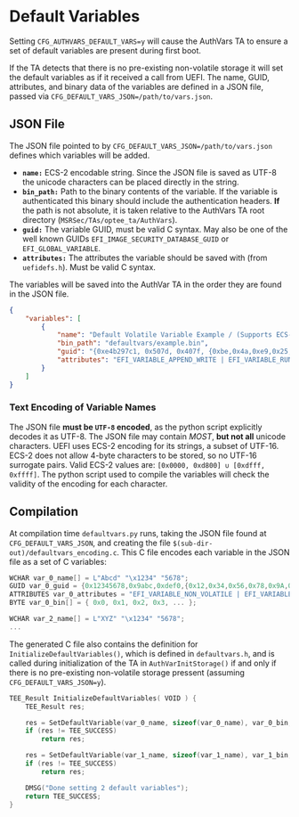 # Default Variables

Setting `CFG_AUTHVARS_DEFAULT_VARS=y` will cause the AuthVars TA to ensure a set of default variables are present during first boot.

If the TA detects that there is no pre-existing non-volatile storage it will set the default variables as if it received a call from UEFI. The name, GUID, attributes, and binary data of the variables are defined in a JSON file, passed via `CFG_DEFAULT_VARS_JSON=/path/to/vars.json`.

## JSON File
The JSON file pointed to by `CFG_DEFAULT_VARS_JSON=/path/to/vars.json` defines which variables will be added.

* **`name:`** ECS-2 encodable string. Since the JSON file is saved as UTF-8 the unicode characters can be placed directly in the string.
* **`bin_path:`** Path to the binary contents of the variable. If the variable is authenticated this binary should include the authentication headers. **If** the path is not absolute, it is taken relative to the AuthVars TA root directory (`MSRSec/TAs/optee_ta/AuthVars`).
* **`guid:`** The variable GUID, must be valid C syntax. May also be one of the well known GUIDs `EFI_IMAGE_SECURITY_DATABASE_GUID` or `EFI_GLOBAL_VARIABLE`.
* **`attributes:`** The attributes the variable should be saved with (from `uefidefs.h`). Must be valid C syntax.

The variables will be saved into the AuthVar TA in the order they are found in the JSON file.

```json
{
    "variables": [
        {
            "name": "Default Volatile Variable Example / (Supports ECS-2 characters ✍)",
            "bin_path": "defaultvars/example.bin",
            "guid": "{0xe4b297c1, 0x507d, 0x407f, {0xbe,0x4a,0xe9,0x25,0x68,0x69,0x25,0x14}}",
            "attributes": "EFI_VARIABLE_APPEND_WRITE | EFI_VARIABLE_RUNTIME_ACCESS | EFI_VARIABLE_BOOTSERVICE_ACCESS"
        }
    ]
}
```

### Text Encoding of Variable Names
The JSON file **must be `UTF-8` encoded**, as the python script explicitly decodes it as UTF-8. The JSON file may contain *MOST*, **but not all** unicode characters. UEFI uses ECS-2 encoding for its strings, a subset of UTF-16. ECS-2 does not allow 4-byte characters to be stored, so no UTF-16 surrogate pairs. Valid ECS-2 values are: `[0x0000, 0xd800] ∪ [0xdfff, 0xffff]`. The python script used to compile the variables will check the validity of the encoding for each character.


## Compilation
At compilation time `defaultvars.py` runs, taking the JSON file found at `CFG_DEFAULT_VARS_JSON`, and creating the file `$(sub-dir-out)/defaultvars_encoding.c`. This C file encodes each variable in the JSON file as a set of C variables:
```c
WCHAR var_0_name[] = L"Abcd" "\x1234" "5678";
GUID var_0_guid = {0x12345678,0x9abc,0xdef0,{0x12,0x34,0x56,0x78,0x9A,0xBC,0xDE,0xF0}};
ATTRIBUTES var_0_attributes = "EFI_VARIABLE_NON_VOLATILE | EFI_VARIABLE_RUNTIME_ACCESS | EFI_VARIABLE_BOOTSERVICE_ACCESS";
BYTE var_0_bin[] = { 0x0, 0x1, 0x2, 0x3, ... };

WCHAR var_2_name[] = L"XYZ" "\x1234" "5678";
...
```

The generated C file also contains the definition for `InitializeDefaultVariables()`, which is defined in `defaultvars.h`, and is called during initialization of the TA in `AuthVarInitStorage()` if and only if there is no pre-existing non-volatile storage pressent (assuming `CFG_DEFAULT_VARS_JSON=y`).

```c
TEE_Result InitializeDefaultVariables( VOID ) {
    TEE_Result res;

    res = SetDefaultVariable(var_0_name, sizeof(var_0_name), var_0_bin, sizeof(var_0_bin), var_0_guid, var_0_attributes);
    if (res != TEE_SUCCESS)
        return res;

    res = SetDefaultVariable(var_1_name, sizeof(var_1_name), var_1_bin, sizeof(var_1_bin), var_1_guid, var_1_attributes);
    if (res != TEE_SUCCESS)
        return res;

    DMSG("Done setting 2 default variables");
    return TEE_SUCCESS;
}
```

